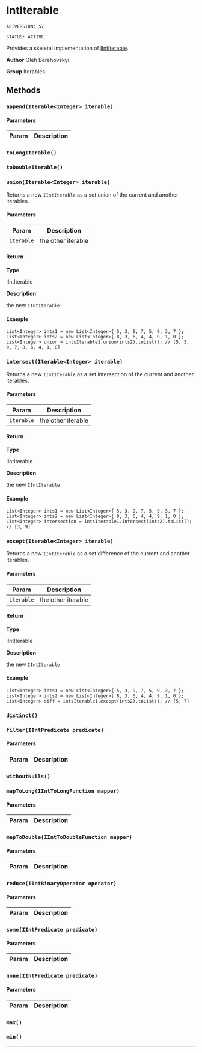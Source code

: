 # IntIterable

`APIVERSION: 57`

`STATUS: ACTIVE`

Provides a skeletal implementation of [IIntIterable](/docs/Iterables/IIntIterable.md).


**Author** Oleh Berehovskyi


**Group** Iterables

## Methods
### `append(Iterable<Integer> iterable)`
#### Parameters
|Param|Description|
|---|---|

### `toLongIterable()`
### `toDoubleIterable()`
### `union(Iterable<Integer> iterable)`

Returns a new `IIntIterable` as a set union of the current and another iterables.

#### Parameters
|Param|Description|
|---|---|
|`iterable`|the other iterable|

#### Return

**Type**

IIntIterable

**Description**

the new `IIntIterable`

#### Example
```apex
List<Integer> ints1 = new List<Integer>{ 5, 3, 9, 7, 5, 9, 3, 7 };
List<Integer> ints2 = new List<Integer>{ 8, 3, 6, 4, 4, 9, 1, 0 };
List<Integer> union = intsIterable1.union(ints2).toList(); // [5, 3, 9, 7, 8, 6, 4, 1, 0]
```

### `intersect(Iterable<Integer> iterable)`

Returns a new `IIntIterable` as a set intersection of the current and another iterables.

#### Parameters
|Param|Description|
|---|---|
|`iterable`|the other iterable|

#### Return

**Type**

IIntIterable

**Description**

the new `IIntIterable`

#### Example
```apex
List<Integer> ints1 = new List<Integer>{ 5, 3, 9, 7, 5, 9, 3, 7 };
List<Integer> ints2 = new List<Integer>{ 8, 3, 6, 4, 4, 9, 1, 0 };
List<Integer> intersection = intsIterable1.intersect(ints2).toList(); // [3, 9]
```

### `except(Iterable<Integer> iterable)`

Returns a new `IIntIterable` as a set difference of the current and another iterables.

#### Parameters
|Param|Description|
|---|---|
|`iterable`|the other iterable|

#### Return

**Type**

IIntIterable

**Description**

the new `IIntIterable`

#### Example
```apex
List<Integer> ints1 = new List<Integer>{ 5, 3, 9, 7, 5, 9, 3, 7 };
List<Integer> ints2 = new List<Integer>{ 8, 3, 6, 4, 4, 9, 1, 0 };
List<Integer> diff = intsIterable1.except(ints2).toList(); // [5, 7]
```

### `distinct()`
### `filter(IIntPredicate predicate)`
#### Parameters
|Param|Description|
|---|---|

### `withoutNulls()`
### `mapToLong(IIntToLongFunction mapper)`
#### Parameters
|Param|Description|
|---|---|

### `mapToDouble(IIntToDoubleFunction mapper)`
#### Parameters
|Param|Description|
|---|---|

### `reduce(IIntBinaryOperator operator)`
#### Parameters
|Param|Description|
|---|---|

### `some(IIntPredicate predicate)`
#### Parameters
|Param|Description|
|---|---|

### `none(IIntPredicate predicate)`
#### Parameters
|Param|Description|
|---|---|

### `max()`
### `min()`
---
